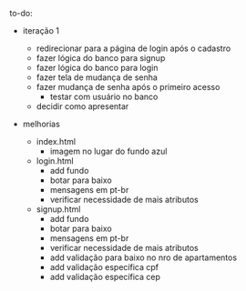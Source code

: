 to-do:
- iteração 1
	- redirecionar para a página de login após o cadastro
	- fazer lógica do banco para signup
	- fazer lógica do banco para login
	- fazer tela de mudança de senha
	- fazer mudança de senha após o primeiro acesso
		- testar com usuário no banco
	- decidir como apresentar

- melhorias
	- index.html
	    - imagem no lugar do fundo azul
	- login.html
		- add fundo
		- botar para baixo
		- mensagens em pt-br
		- verificar necessidade de mais atributos
	- signup.html
		- add fundo
		- botar para baixo
		- mensagens em pt-br
		- verificar necessidade de mais atributos
		- add validação para baixo no nro de apartamentos
		- add validação específica cpf
		- add validação específica cep
